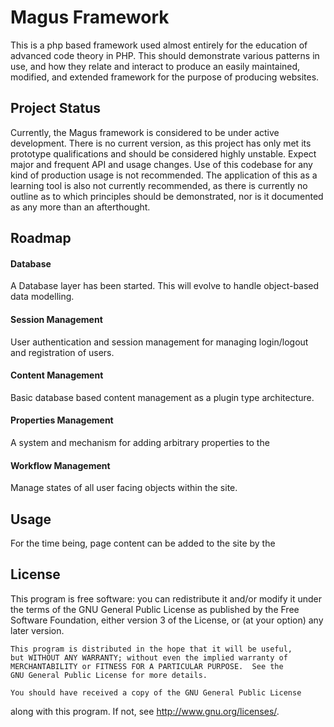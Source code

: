 # Magus Framework

This is a php based framework used almost entirely for the education of advanced code theory in PHP. This should demonstrate various patterns in use, and how they relate and interact to produce an easily maintained, modified, and extended framework for the purpose of producing websites. 

## Project Status

Currently, the Magus framework is considered to be under active development. There is no current version, as this project has only met its prototype qualifications and should be considered highly unstable. Expect major and frequent API and usage changes. Use of this codebase for any kind of production usage is not recommended. The application of this as a learning tool is also not currently recommended, as there is currently no outline as to which principles should be demonstrated, nor is it documented as any more than an afterthought.

## Roadmap

#### Database
A Database layer has been started. This will evolve to handle object-based data modelling.

#### Session Management
User authentication and session management for managing login/logout and registration of users.

#### Content Management
Basic database based content management as a plugin type architecture.

#### Properties Management
A system and mechanism for adding arbitrary properties to the 

#### Workflow Management
Manage states of all user facing objects within the site. 

## Usage
For the time being, page content can be added to the site by the 

## License

This program is free software: you can redistribute it and/or modify
    it under the terms of the GNU General Public License as published by
    the Free Software Foundation, either version 3 of the License, or
    (at your option) any later version.

    This program is distributed in the hope that it will be useful,
    but WITHOUT ANY WARRANTY; without even the implied warranty of
    MERCHANTABILITY or FITNESS FOR A PARTICULAR PURPOSE.  See the
    GNU General Public License for more details.

    You should have received a copy of the GNU General Public License
along with this program.  If not, see <http://www.gnu.org/licenses/>.
